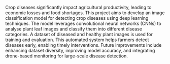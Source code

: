 Crop diseases significantly impact agricultural productivity, leading to economic losses and food shortages.
This project aims to develop an image classification model for detecting crop diseases using deep learning techniques.
The model leverages convolutional neural networks (CNNs) to analyse plant leaf images and classify them into different disease categories.
A dataset of diseased and healthy plant images is used for training and evaluation. This automated system helps farmers detect diseases early, enabling timely interventions.
Future improvements include enhancing dataset diversity, improving model accuracy, and integrating drone-based monitoring for large-scale disease detection.
